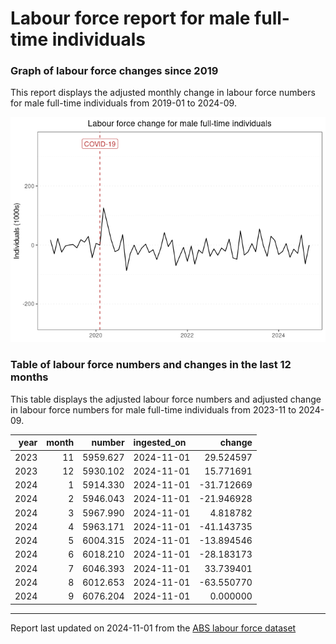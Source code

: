 Labour force report for male full-time individuals
================

### Graph of labour force changes since 2019

This report displays the adjusted monthly change in labour force numbers
for male full-time individuals from 2019-01 to 2024-09.

![](male_full-time_report_files/figure-gfm/unnamed-chunk-2-1.png)<!-- -->

### Table of labour force numbers and changes in the last 12 months

This table displays the adjusted labour force numbers and adjusted
change in labour force numbers for male full-time individuals from
2023-11 to 2024-09.

| year | month |   number | ingested_on |     change |
|-----:|------:|---------:|:------------|-----------:|
| 2023 |    11 | 5959.627 | 2024-11-01  |  29.524597 |
| 2023 |    12 | 5930.102 | 2024-11-01  |  15.771691 |
| 2024 |     1 | 5914.330 | 2024-11-01  | -31.712669 |
| 2024 |     2 | 5946.043 | 2024-11-01  | -21.946928 |
| 2024 |     3 | 5967.990 | 2024-11-01  |   4.818782 |
| 2024 |     4 | 5963.171 | 2024-11-01  | -41.143735 |
| 2024 |     5 | 6004.315 | 2024-11-01  | -13.894546 |
| 2024 |     6 | 6018.210 | 2024-11-01  | -28.183173 |
| 2024 |     7 | 6046.393 | 2024-11-01  |  33.739401 |
| 2024 |     8 | 6012.653 | 2024-11-01  | -63.550770 |
| 2024 |     9 | 6076.204 | 2024-11-01  |   0.000000 |

------------------------------------------------------------------------

Report last updated on 2024-11-01 from the [ABS labour force
dataset](https://www.abs.gov.au/statistics/labour/employment-and-unemployment/labour-force-australia/latest-release)
